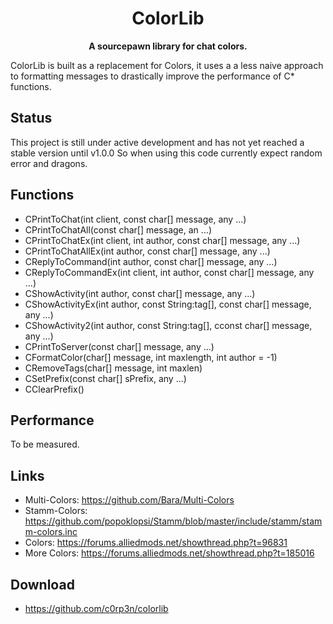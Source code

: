 <h1 align="center">
    ColorLib
</h1>
<p align="center">
    <strong>A sourcepawn library for chat colors.</strong>
</p>

ColorLib is built as a replacement for Colors, it uses a a less naive approach
to formatting messages to drastically improve the performance of C* functions.

## Status

This project is still under active development and has not yet reached a stable
version until v1.0.0 So when using this code currently expect random error and
dragons.

## Functions
 + CPrintToChat(int client, const char[] message, any ...)
 + CPrintToChatAll(const char[] message, an ...)
 + CPrintToChatEx(int client, int author, const char[] message, any ...)
 + CPrintToChatAllEx(int author, const char[] message, any ...)
 + CReplyToCommand(int author, const char[] message, any ...)
 + CReplyToCommandEx(int client, int author, const char[] message, any ...)
 + CShowActivity(int author, const char[] message, any ...)
 + CShowActivityEx(int author, const String:tag[], const char[] message, any ...)
 + CShowActivity2(int author, const String:tag[], cconst char[] message, any ...)
 + CPrintToServer(const char[] message, any ...)
 + CFormatColor(char[] message, int maxlength, int author = -1)
 + CRemoveTags(char[] message, int maxlen)
 + CSetPrefix(const char[] sPrefix, any ...)
 + CClearPrefix()

## Performance
To be measured.

## Links
 + Multi-Colors: https://github.com/Bara/Multi-Colors
 + Stamm-Colors: https://github.com/popoklopsi/Stamm/blob/master/include/stamm/stamm-colors.inc
 + Colors: https://forums.alliedmods.net/showthread.php?t=96831
 + More Colors: https://forums.alliedmods.net/showthread.php?t=185016

## Download
 + https://github.com/c0rp3n/colorlib
